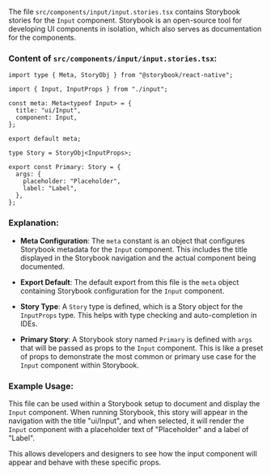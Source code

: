 The file `src/components/input/input.stories.tsx` contains Storybook stories for the `Input` component. Storybook is an open-source tool for developing UI components in isolation, which also serves as documentation for the components.

### Content of `src/components/input/input.stories.tsx`:
```tsx
import type { Meta, StoryObj } from "@storybook/react-native";

import { Input, InputProps } from "./input";

const meta: Meta<typeof Input> = {
  title: "ui/Input",
  component: Input,
};

export default meta;

type Story = StoryObj<InputProps>;

export const Primary: Story = {
  args: {
    placeholder: "Placeholder",
    label: "Label",
  },
};
```

### Explanation:
- **Meta Configuration**: The `meta` constant is an object that configures Storybook metadata for the `Input` component. This includes the title displayed in the Storybook navigation and the actual component being documented.
  
- **Export Default**: The default export from this file is the `meta` object containing Storybook configuration for the `Input` component.
  
- **Story Type**: A `Story` type is defined, which is a Story object for the `InputProps` type. This helps with type checking and auto-completion in IDEs.
  
- **Primary Story**: A Storybook story named `Primary` is defined with `args` that will be passed as props to the `Input` component. This is like a preset of props to demonstrate the most common or primary use case for the `Input` component within Storybook.

### Example Usage:
This file can be used within a Storybook setup to document and display the `Input` component. When running Storybook, this story will appear in the navigation with the title "ui/Input", and when selected, it will render the `Input` component with a placeholder text of "Placeholder" and a label of "Label".

This allows developers and designers to see how the input component will appear and behave with these specific props.